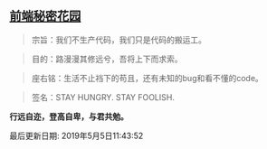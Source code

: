 ## [前端秘密花园](http://www.lanceyi.com)


> 宗旨：我们不生产代码，我们只是代码的搬运工。

> 目的：路漫漫其修远兮，吾将上下而求索。

> 座右铭：生活不止裆下的苟且，还有未知的bug和看不懂的code。

> 签名：STAY HUNGRY.  STAY FOOLISH.

**行远自迩，登高自卑，与君共勉。**  


最后更新日期: 2019年5月5日11:43:52